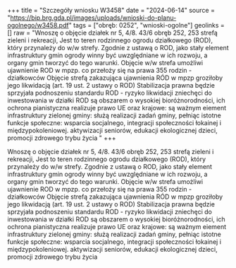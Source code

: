 +++
title = "Szczegóły wniosku W3458"
date = "2024-06-14"
source = "https://bip.brg.gda.pl/images/uploads/wnioski-do-planu-ogolnego/w3458.pdf"
tags = ["obręb: 0252", "wnioski-ogolne"]
geolinks = []
raw = "Wnoszę o objęcie działek nr 5, 4/8. 43/6 obręb 252, 253 strefą zieleni i rekreacji, Jest to teren rodzinnego ogrodu działkowego (ROD), który przynależy do w/w strefy. Zgodnie z ustawą o ROD, jako stały element infrastruktury gmin ogrody winny być uwzględniane w ich rozwoju, a organy gmin tworzyć do tego warunki. Objęcie w/w strefa umożliwi ujawnienie ROD w mpzp. co przełoży się na prawa 355 rodzin - działkowców Objęcie strefą zakazująca ujawnienia RÓD w mpzp groziłoby jego likwidacją (art. 19 ust. 2 ustawy o ROD) Stabilizacja prawna będzie sprzyjała podnoszeniu standardu ROD - ryzyko likwidacji zniechęci do inwestowania w działki ROD są obszarem o wysokiej bioróżnorodności, ich ochrona pianistyczna realizuje prawo UE oraz krajowe: są ważnym eiement infrastruktury zielonej gminy: służą realizacji zadań gminy, pełniąc istotne funkcje społeczne: wsparcia socjalnego, integracji społeczności łokainej i międzypokoleniowej. aktywizacji seniorów, edukacji ekologicznej dzieci, promocji zdrowego trybu życia "
+++

Wnoszę o objęcie działek nr 5, 4/8. 43/6 obręb 252, 253 strefą zieleni i rekreacji, Jest to teren
rodzinnego ogrodu działkowego (ROD), który przynależy do w/w strefy. Zgodnie z ustawą o ROD, jako stały
element infrastruktury gmin ogrody winny być uwzględniane w ich rozwoju, a organy gmin tworzyć do tego
warunki. Objęcie w/w strefa umożliwi ujawnienie ROD w mpzp. co przełoży się na prawa 355 rodzin -
działkowców Objęcie strefą zakazująca ujawnienia RÓD w mpzp groziłoby jego likwidacją (art. 19 ust. 2 ustawy
o ROD) Stabilizacja prawna będzie sprzyjała podnoszeniu standardu ROD - ryzyko likwidacji zniechęci do
inwestowania w działki ROD są obszarem o wysokiej bioróżnorodności, ich ochrona pianistyczna realizuje
prawo UE oraz krajowe: są ważnym eiement infrastruktury zielonej gminy: służą realizacji zadań gminy, pełniąc
istotne funkcje społeczne: wsparcia socjalnego, integracji społeczności łokainej i międzypokoleniowej.
aktywizacji seniorów, edukacji ekologicznej dzieci, promocji zdrowego trybu życia




